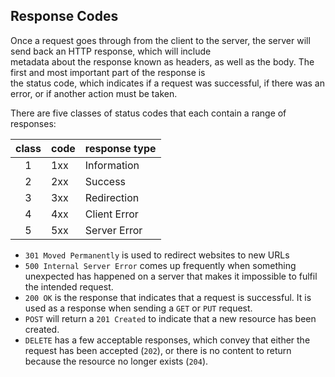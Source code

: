 ## Response Codes

Once a request goes through from the client to the server, the server will send back an HTTP response, which will include  
metadata about the response known as headers, as well as the body. The first and most important part of the response is  
the status code, which indicates if a request was successful, if there was an error, or if another action must be taken.

There are five classes of status codes that each contain a range of responses:

class | code | response type
:----:|------|--------------
1 | 1xx | Information
2 | 2xx | Success
3 | 3xx | Redirection
4 | 4xx | Client Error
5 | 5xx | Server Error


* `301 Moved Permanently` is used to redirect websites to new URLs
* `500 Internal Server Error` comes up frequently when something unexpected has happened on a server that makes it impossible to fulfil the intended request.
* `200 OK` is the response that indicates that a request is successful. It is used as a response when sending a `GET` or `PUT` request.  
* `POST` will return a `201 Created` to indicate that a new resource has been created.  
* `DELETE` has a few acceptable responses, which convey that either the request has been accepted (`202`), or there is no content to return because the resource no longer exists (`204`).  
